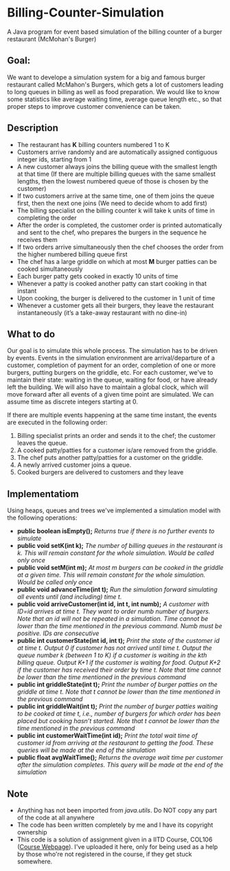 # Billing-Counter-Simulation
A Java program for event based simulation of the billing counter of a burger restaurant (McMohan's Burger)

## Goal:
We want to develope a simulation system for a big and famous burger restaurant called McMahon's Burgers, which gets a lot of customers leading to long queues in billing as well as food preparation. We would like to know some statistics like average waiting time, average queue length etc., so that proper steps to improve customer convenience can be taken.

## Description
 - The restaurant has **K** billing counters numbered 1 to K
 - Customers arrive randomly and are automatically assigned contiguous integer ids, starting from 1
 - A new customer always joins the billing queue with the smallest length at that time (If there are multiple billing queues with the same
smallest lengths, then the lowest numbered queue of those is chosen by the customer)
- If two customers arrive at the same time, one of them joins the queue first, then the next one joins (We need to decide whom to add first)
- The billing specialist on the billing counter k will take k units of time in completing the order
- After the order is completed, the customer order is printed automatically and sent to the chef, who prepares the burgers in the sequence he receives them
- If two orders arrive simultaneously then the chef chooses the order from the higher numbered billing queue first
- The chef has a large griddle on which at most **M** burger patties can be cooked simultaneously
- Each burger patty gets cooked in exactly 10 units of time
- Whenever a patty is cooked another patty can start cooking in that instant
- Upon cooking, the burger is delivered to the customer in 1 unit of time
- Whenever a customer gets all their burgers, they leave the restaurant instantaneously (it’s a take-away restaurant with no dine-in)

## What to do
Our goal is to simulate this whole process. The simulation has to be driven by events. Events in the simulation environment are arrival/departure of a customer, completion of payment for an order, completion of one or more burgers, putting burgers on the griddle, etc. For each customer, we've to maintain their state: waiting in the queue, waiting for food, or have already left the building. We will also have to maintain a global clock, which will move forward after all events of a given time point are simulated. We can assume time as discrete integers starting at 0.

If there are multiple events happening at the same time instant, the events are executed in the following order:
1. Billing specialist prints an order and sends it to the chef; the customer leaves the queue.
2. A cooked patty/patties for a customer is/are removed from the griddle.
3. The chef puts another patty/patties for a customer on the griddle.
4. A newly arrived customer joins a queue.
5. Cooked burgers are delivered to customers and they leave

## Implementatiom
Using heaps, queues and trees we've implemented a simulation model with the following operations:
 - **public boolean isEmpty();** *Returns true if there is no further events to simulate*
 - **public void setK(int k);** *The number of billing queues in the restaurant is k. This will remain constant for the whole simulation. Would be called only once*
 - **public void setM(int m);** *At most m burgers can be cooked in the griddle at a given time. This will remain constant for the whole simulation. Would be called only once*
 - **public void advanceTime(int t);** *Run the simulation forward simulating all events until (and including) time t.*
 - **public void arriveCustomer(int id, int t, int numb);** *A customer with ID=id arrives at time t. They want to order numb number of burgers. Note that an id will not be repeated in a simulation. Time cannot be lower than the time mentioned in the previous command. Numb must be positive. IDs are consecutive*
 - **public int customerState(int id, int t);** *Print the state of the customer id at time t. Output 0 if customer has not arrived until time t. Output the queue number k (between 1 to K) if a customer is waiting in the kth billing queue. Output K+1 if the customer is waiting for food. Output K+2 if the customer has received their order by time t. Note that time cannot be lower than the time mentioned in the previous command*
 - **public int griddleState(int t);** *Print the number of burger patties on the griddle at time t. Note that t cannot be lower than the time mentioned in the previous command*
 - **public int griddleWait(int t);** *Print the number of burger patties waiting to be cooked at time t, i.e., number of burgers for which order has been placed but cooking hasn’t started. Note that t cannot be lower than the time mentioned in the previous command*
 - **public int customerWaitTime(int id);** *Print the total wait time of customer id from arriving at the restaurant to getting the food. These queries will be made at the end of the simulation*
 - **public float avgWaitTime();** *Returns the average wait time per customer after the simulation completes. This query will be made at the end of the simulation*

 ## Note
 - Anything has not been imported from *java.utils*. Do NOT copy any part of the code at all anywhere
 - The code has been written completely by me and I have its copyright ownership
 - This code is a solution of assignment given in a IITD Course, COL106 ([Course Webpage](https://www.cse.iitd.ac.in/~parags/teaching/col106)). I've uploaded it here, only for being used as a help by those who're not registered in the course, if they get stuck somewhere.
